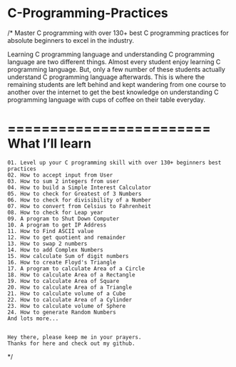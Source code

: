 # C-Programming-Practices

/*
Master C programming with over 130+ best C programming practices for absolute beginners to excel in the industry.


Learning C programming language and understanding C programming language are two different things. Almost every student enjoy learning C programming language.
But, only a few number of these students actually understand C programming language afterwards.
This is where the remaining students are left behind and kept wandering from one course to another over the 
internet to get the best knowledge on understanding C programming language with cups of coffee on their table everyday.

========================
    What I’ll learn
========================
    01. Level up your C programming skill with over 130+ beginners best practices
    02. How to accept input from User
    03. How to sum 2 integers from user
    04. How to build a Simple Interest Calculator
    05. How to check for Greatest of 3 Numbers
    06. How to check for divisibility of a Number
    07. How to convert from Celsius to Fahrenheit
    08. How to check for Leap year
    09. A program to Shut Down Computer
    10. A program to get IP Address
    11. How to Find ASCII value
    12. How to get quotient and remainder
    13. How to swap 2 numbers
    14. How to add Complex Numbers
    15. How calculate Sum of digit numbers
    16. How to create Floyd's Triangle
    17. A program to calculate Area of a Circle
    18. How to calculate Area of a Rectangle
    19. How to calculate Area of Square
    20. How to calculate Area of a Triangle
    21. How to calculate volume of a Cube
    22. How to calculate Area of a Cylinder
    23. How to calculate volume of Sphere
    24. How to generate Random Numbers
    And lots more...
    
    
    Hey there, please keep me in your prayers.
    Thanks for here and check out my github.

*/
